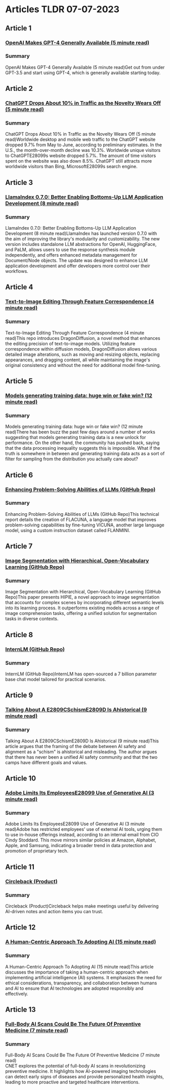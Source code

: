# Articles TLDR  07-07-2023

## Article 1
### [OpenAI Makes GPT-4 Generally Available (5 minute read)](https://tldr.tech)
### Summary 
 OpenAI Makes GPT-4 Generally Available (5 minute read)Get out from under GPT-3.5 and start using GPT-4, which is generally available starting today.

## Article 2
### [ChatGPT Drops About 10% in Traffic as the Novelty Wears Off (5 minute read)](https://tldr.tech)
### Summary 
 ChatGPT Drops About 10% in Traffic as the Novelty Wears Off (5 minute read)Worldwide desktop and mobile web traffic to the ChatGPT website dropped 9.7% from May to June, according to preliminary estimates. In the U.S., the month-over-month decline was 10.3%. Worldwide unique visitors to ChatGPTE28099s website dropped 5.7%. The amount of time visitors spent on the website was also down 8.5%. ChatGPT still attracts more worldwide visitors than Bing, MicrosoftE28099s search engine.

## Article 3
### [LlamaIndex 0.7.0: Better Enabling Bottoms-Up LLM Application Development (8 minute read)](https://tldr.tech)
### Summary 
 LlamaIndex 0.7.0: Better Enabling Bottoms-Up LLM Application Development (8 minute read)LlamaIndex has launched version 0.7.0 with the aim of improving the library's modularity and customizability. The new version includes standalone LLM abstractions for OpenAI, HuggingFace, and PaLM, allows users to use the response synthesis module independently, and offers enhanced metadata management for Document/Node objects. The update was designed to enhance LLM application development and offer developers more control over their workflows.

## Article 4
### [Text-to-Image Editing Through Feature Correspondence (4 minute read)](https://tldr.tech)
### Summary 
 Text-to-Image Editing Through Feature Correspondence (4 minute read)This repo introduces DragonDiffusion, a novel method that enhances the editing precision of text-to-image models. Utilizing feature correspondence within diffusion models, DragonDiffusion allows various detailed image alterations, such as moving and resizing objects, replacing appearances, and dragging content, all while maintaining the image's original consistency and without the need for additional model fine-tuning.

## Article 5
### [Models generating training data: huge win or fake win? (12 minute read)](https://tldr.tech)
### Summary 
 Models generating training data: huge win or fake win? (12 minute read)There has been buzz the past few days around a number of works suggesting that models generating training data is a new unlock for performance. On the other hand, the community has pushed back, saying that the data processing inequality suggests this is impossible. What if the truth is somewhere in between and generating training data acts as a sort of filter for sampling from the distribution you actually care about?

## Article 6
### [Enhancing Problem-Solving Abilities of LLMs (GitHub Repo)](https://tldr.tech)
### Summary 
 Enhancing Problem-Solving Abilities of LLMs (GitHub Repo)This technical report details the creation of FLACUNA, a language model that improves problem-solving capabilities by fine-tuning VICUNA, another large language model, using a custom instruction dataset called FLANMINI.

## Article 7
### [Image Segmentation with Hierarchical, Open-Vocabulary Learning (GitHub Repo)](https://tldr.tech)
### Summary 
 Image Segmentation with Hierarchical, Open-Vocabulary Learning (GitHub Repo)This paper presents HIPIE, a novel approach to image segmentation that accounts for complex scenes by incorporating different semantic levels into its learning process. It outperforms existing models across a range of image comprehension tasks, offering a unified solution for segmentation tasks in diverse contexts.

## Article 8
### [InternLM (GitHub Repo)](https://tldr.tech)
### Summary 
 InternLM (GitHub Repo)InternLM has open-sourced a 7 billion parameter base chat model tailored for practical scenarios.

## Article 9
### [Talking About A E2809CSchismE2809D Is Ahistorical (9 minute read)](https://tldr.tech)
### Summary 
 Talking About A E2809CSchismE2809D Is Ahistorical (9 minute read)This article argues that the framing of the debate between AI safety and alignment as a "schism" is ahistorical and misleading. The author argues that there has never been a unified AI safety community and that the two camps have different goals and values.

## Article 10
### [Adobe Limits Its EmployeesE28099 Use of Generative AI (3 minute read)](https://tldr.tech)
### Summary 
 Adobe Limits Its EmployeesE28099 Use of Generative AI (3 minute read)Adobe has restricted employees' use of external AI tools, urging them to use in-house offerings instead, according to an internal email from CIO Cindy Stoddard. This move mirrors similar policies at Amazon, Alphabet, Apple, and Samsung, indicating a broader trend in data protection and promotion of proprietary tech.

## Article 11
### [Circleback (Product)](https://tldr.tech)
### Summary 
 Circleback (Product)Circleback helps make meetings useful by delivering AI-driven notes and action items you can trust.

## Article 12
### [A Human-Centric Approach To Adopting AI (15 minute read)](https://tldr.tech)
### Summary 
 A Human-Centric Approach To Adopting AI (15 minute read)This article discusses the importance of taking a human-centric approach when implementing artificial intelligence (AI) systems. It emphasizes the need for ethical considerations, transparency, and collaboration between humans and AI to ensure that AI technologies are adopted responsibly and effectively.

## Article 13
### [Full-Body AI Scans Could Be The Future Of Preventive Medicine (7 minute read)](https://tldr.tech)
### Summary 
 Full-Body AI Scans Could Be The Future Of Preventive Medicine (7 minute read)<br>CNET explores the potential of full-body AI scans in revolutionizing preventive medicine. It highlights how AI-powered imaging technologies can detect early signs of diseases and provide personalized health insights, leading to more proactive and targeted healthcare interventions.

